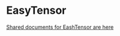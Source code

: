 # EasyTensor

[Shared documents for EashTensor are here](https://drive.google.com/drive/folders/0B8PhYyGquLbCVEd3aWt5MEpEQ3M)
